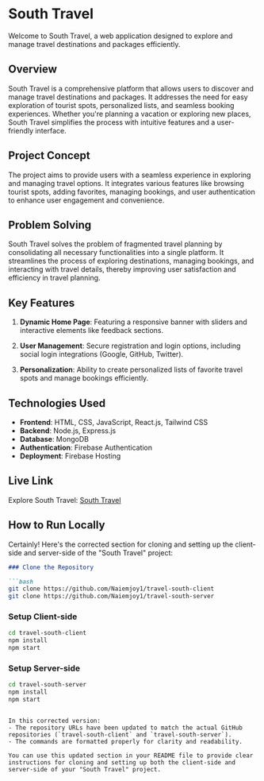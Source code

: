# South Travel

Welcome to South Travel, a web application designed to explore and manage travel destinations and packages efficiently.

## Overview

South Travel is a comprehensive platform that allows users to discover and manage travel destinations and packages. It addresses the need for easy exploration of tourist spots, personalized lists, and seamless booking experiences. Whether you're planning a vacation or exploring new places, South Travel simplifies the process with intuitive features and a user-friendly interface.

## Project Concept

The project aims to provide users with a seamless experience in exploring and managing travel options. It integrates various features like browsing tourist spots, adding favorites, managing bookings, and user authentication to enhance user engagement and convenience.

## Problem Solving

South Travel solves the problem of fragmented travel planning by consolidating all necessary functionalities into a single platform. It streamlines the process of exploring destinations, managing bookings, and interacting with travel details, thereby improving user satisfaction and efficiency in travel planning.

## Key Features

1. **Dynamic Home Page**: Featuring a responsive banner with sliders and interactive elements like feedback sections.
   
2. **User Management**: Secure registration and login options, including social login integrations (Google, GitHub, Twitter).
   
3. **Personalization**: Ability to create personalized lists of favorite travel spots and manage bookings efficiently.

## Technologies Used

- **Frontend**: HTML, CSS, JavaScript, React.js, Tailwind CSS
- **Backend**: Node.js, Express.js
- **Database**: MongoDB
- **Authentication**: Firebase Authentication
- **Deployment**: Firebase Hosting

## Live Link

Explore South Travel: [South Travel](https://assignment10-mongodb.web.app/)

## How to Run Locally

Certainly! Here's the corrected section for cloning and setting up the client-side and server-side of the "South Travel" project:

```markdown
### Clone the Repository

```bash
git clone https://github.com/Naiemjoy1/travel-south-client
git clone https://github.com/Naiemjoy1/travel-south-server
```

### Setup Client-side

```bash
cd travel-south-client
npm install
npm start
```

### Setup Server-side

```bash
cd travel-south-server
npm install
npm start
```

```

In this corrected version:
- The repository URLs have been updated to match the actual GitHub repositories (`travel-south-client` and `travel-south-server`).
- The commands are formatted properly for clarity and readability.
  
You can use this updated section in your README file to provide clear instructions for cloning and setting up both the client-side and server-side of your "South Travel" project.
